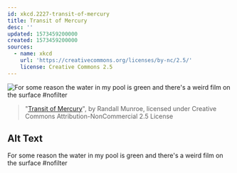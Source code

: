 ```yaml
---
id: xkcd.2227-transit-of-mercury
title: Transit of Mercury
desc: ''
updated: 1573459200000
created: 1573459200000
sources:
  - name: xkcd
    url: 'https://creativecommons.org/licenses/by-nc/2.5/'
    license: Creative Commons 2.5
---
```

![For some reason the water in my pool is green and there's a weird film on the surface #nofilter](https://imgs.xkcd.com/comics/transit_of_mercury.png)
> "[Transit of Mercury](https://xkcd.com/2227/)", by Randall Munroe, licensed under Creative Commons Attribution-NonCommercial 2.5 License

## Alt Text
For some reason the water in my pool is green and there's a weird film on the surface #nofilter
